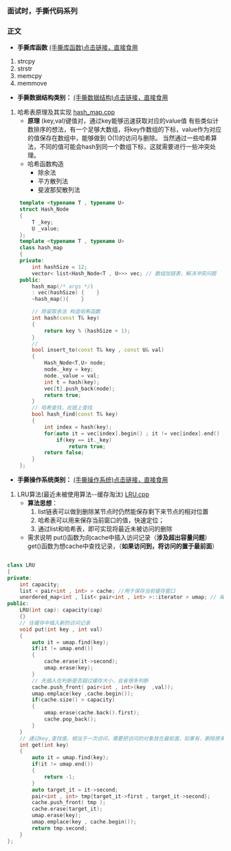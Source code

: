 ### 面试时，手撕代码系列



### 正文

- **手撕库函数**
[(手撕库函数)点击链接，直接食用](./code/hand_libs.cpp)
1. strcpy
2. strstr
3. memcpy
4. memmove

- **手撕数据结构类别：**
[(手撕数据结构)点击链接，直接食用](./code/hand_data_structure.cpp)
1. 哈希表原理及其实现
    [hash_map.cpp](./hash_map.cpp)
    - **原理**
        (key,val)键值对，通过key能够迅速获取对应的value值
        有些类似计数排序的想法，有一个足够大数组，将key作数组的下标，value作为对应的值保存在数组中，能够做到 O(1)的访问与删除。
        当然通过一些哈希算法，不同的值可能会hash到同一个数组下标，这就需要进行一些冲突处理。
    - 哈希函数构造
      - 除余法
      - 平方散列法
      - 斐波那契散列法
```cpp
    template <typename T , typename U>
    struct Hash_Node
    {
        T _key;
        U _value;
    };
    template <typename T , typename U>
    class hash_map
    {
    private:
        int hashSize = 12;
        vector< list<Hash_Node<T , U>>> vec; // 数组加链表，解决冲突问题
    public:
        hash_map(/* args */)
        : vec(hashSize) {    }
        ~hash_map(){    }

        // 除留取余法 构造哈希函数
        int hash(const T& key)
        {   
            return key % (hashSize + 1);
        }
        //
        bool insert_to(const T& key , const U& val)
        {
            Hash_Node<T,U> node;
            node._key = key;
            node._value = val;
            int t = hash(key);
            vec[t].push_back(node);
            return true;
        }
        // 哈希查找，在链上查找
        bool hash_find(const T& key)
        {
            int index = hash(key);
            for(auto it = vec[index].begin() ; it != vec[index].end() ; ++it)
                if(key == it._key)
                    return true;
            return false;
        }
    };
```
- **手撕操作系统类别：**
[(手撕操作系统)点击链接，直接食用](./code/hand_os.cpp)

1. LRU算法(最近未被使用算法--缓存淘汰)
   [LRU.cpp](./LRU.cpp)
    - **算法思想**：
        1. list链表可以做到删除某节点时仍然能保存剩下来节点的相对位置
        2. 哈希表可以用来保存当前窗口的值，快速定位；
        3. 通过list和哈希表，即可实现将最近未被访问的删除
    - 需求说明
        put()函数为向cache中插入访问记录（**涉及超出容量问题**）
        get()函数为想cache中查找记录，（**如果访问到，将访问的置于最前面**）
```cpp

class LRU
{
private:
    int capacity;
    list < pair<int , int> > cache; //用于保存当前缓存窗口
    unordered_map<int , list< pair<int , int> >::iterator > umap; // 编号以及在list中的下标，方便删除
public:
    LRU(int cap): capacity(cap)
    {}
    // 往缓存中插入新的访问记录
    void put(int key , int val)
    {
        auto it = umap.find(key);
        if(it != umap.end())
        {
            cache.erase(it->second);
            umap.erase(key);
        }
        // 先插入在判断是否超过缓存大小，会省很多判断
        cache.push_front( pair<int , int>(key  ,val));
        umap.emplace(key ,cache.begin()); 
        if(cache.size() > capacity) 
        {
            umap.erase(cache.back().first);
            cache.pop_back();
        }
    }
    // 通过key,查找值，相当于一次访问，需要把访问的对象放在最前面，如果有，删除原来的
    int get(int key)
    {
        auto it = umap.find(key);
        if(it != umap.end())
        {
            return -1;
        }
        auto target_it = it->second;
        pair<int , int> tmp{target_it->first , target_it->second};
        cache.push_front( tmp );
        cache.erase(target_it);
        umap.erase(key);
        umap.emplace(key , cache.begin());
        return tmp.second;
    }
};

```
